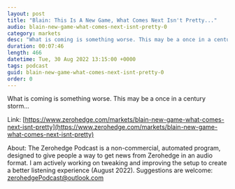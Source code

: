 ```yaml
---
layout: post
title: "Blain: This Is A New Game, What Comes Next Isn't Pretty..."
audio: blain-new-game-what-comes-next-isnt-pretty-0
category: markets
desc: "What is coming is something worse. This may be a once in a century storm..."
duration: 00:07:46
length: 466
datetime: Tue, 30 Aug 2022 13:15:00 +0000
tags: podcast
guid: blain-new-game-what-comes-next-isnt-pretty-0
order: 0
---
```

What is coming is something worse. This may be a once in a century storm...

Link: [https://www.zerohedge.com/markets/blain-new-game-what-comes-next-isnt-pretty](https://www.zerohedge.com/markets/blain-new-game-what-comes-next-isnt-pretty)

About: The Zerohedge Podcast is a non-commercial, automated program, designed to give people a way to get news from Zerohedge in an audio format.  I am actively working on tweaking and improving the setup to create a better listening experience (August 2022).  Suggestions are welcome: [zerohedgePodcast@outlook.com](mailto:zerohedgePodcast@outlook.com)